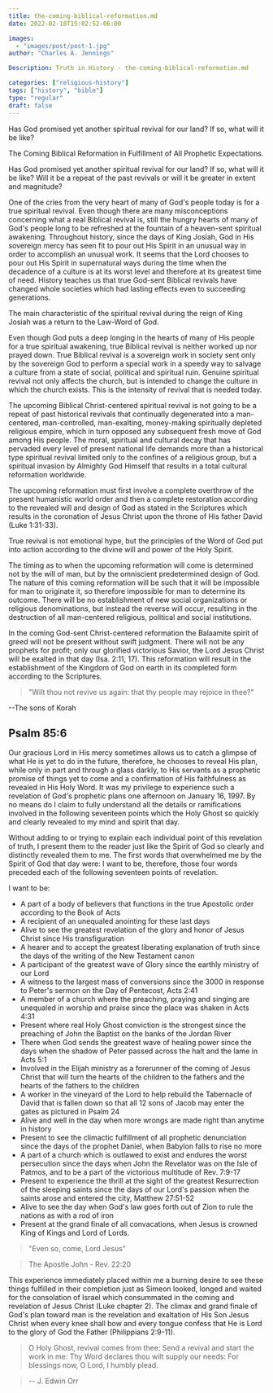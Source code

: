 ```yaml
---
title: the-coming-biblical-reformation.md
date: 2022-02-18T15:02:52-06:00

images:
  - "images/post/post-1.jpg"
author: "Charles A. Jennings"

Description: Truth in History - the-coming-biblical-reformation.md

categories: ["religious-history"]
tags: ["history", "bible"]
type: "regular"
draft: false
---
```


Has God promised yet another spiritual revival for our land? If so, what will it be like?

The Coming Biblical Reformation in Fulfillment of All Prophetic Expectations.
 
Has God promised yet another spiritual revival for our land? If so, what will it be like? Will it be a repeat of the past revivals or will it be greater in extent and magnitude?

One of the cries from the very heart of many of God's people today is for a true spiritual revival.  Even though there are many misconceptions concerning what a real Biblical revival is, still the hungry hearts of many of God's people long to be refreshed at the fountain of a heaven-sent spiritual awakening.  Throughout history, since the days of King Josiah, God in His sovereign mercy has seen fit to pour out His Spirit in an unusual way in order to accomplish an unusual work.  It seems that the Lord chooses to pour out His Spirit in supernatural ways during the time when the decadence of a culture is at its worst level and therefore at its greatest time of need.  History teaches us that true God-sent Biblical revivals have changed whole societies which had lasting effects even to succeeding generations.

The main characteristic of the spiritual revival during the reign of King Josiah was a return to the Law-Word of God. 

Even though God puts a deep longing in the hearts of many of His people for a true spiritual awakening, true Biblical revival is neither worked up nor prayed down.  True Biblical revival is a sovereign work in society sent only by the sovereign God to perform a special work in a speedy way to salvage a culture from a state of social, political and spiritual ruin.  Genuine spiritual revival not only affects the church, but is intended to change the culture in which the church exists.  This is the intensity of revival that is needed today.

The upcoming Biblical Christ-centered spiritual revival is not going to be a repeat of past historical revivals that continually degenerated into a man-centered, man-controlled, man-exalting, money-making spiritually depleted religious empire, which in turn opposed any subsequent fresh move of God among His people.  The moral, spiritual and cultural decay that has pervaded every level of present national life demands more than a historical type spiritual revival limited only to the confines of a religious group, but a spiritual invasion by Almighty God Himself that results in a total cultural reformation worldwide.

The upcoming reformation must first involve a complete overthrow of the present humanistic world order and then a complete restoration according to the revealed will and design of God as stated in the Scriptures which results in the coronation of Jesus Christ upon the throne of His father David (Luke 1:31-33).

True revival is not emotional hype, but the principles of the Word of God put into action according to the divine will and power of the Holy Spirit.

The timing as to when the upcoming reformation will come is determined not by the will of man, but by the omniscient predetermined design of God.  The nature of this coming reformation will be such that it will be impossible for man to originate it, so therefore impossible for man to determine its outcome.  There will be no establishment of new social organizations or religious denominations, but instead the reverse will occur, resulting in the destruction of all man-centered religious, political and social institutions.

In the coming God-sent Christ-centered reformation the Balaamite spirit of greed will not be present without swift judgment.  There will not be any prophets for profit; only our glorified victorious Savior, the Lord Jesus Christ will be exalted in that day (Isa. 2:11, 17).  This reformation will result in the establishment of the Kingdom of God on earth in its completed form according to the Scriptures.

>"Wilt thou not revive us again: that thy people may rejoice in thee?"

--The sons of Korah

## Psalm 85:6
 
Our gracious Lord in His mercy sometimes allows us to catch a glimpse of what He is yet to do in the future, therefore, he chooses to reveal His plan, while only in part and through a glass darkly, to His servants as a prophetic promise of things yet to come and a confirmation of His faithfulness as revealed in His Holy Word.  It was my privilege to experience such a revelation of God's prophetic plans one afternoon on January 16, 1997.  By no means do I claim to fully understand all the details or ramifications involved in the following seventeen points which the Holy Ghost so quickly and clearly revealed to my mind and spirit that day.

Without adding to or trying to explain each individual point of this revelation of truth, I present them to the reader just like the Spirit of God so clearly and distinctly revealed them to me.  The first words that overwhelmed me by the Spirit of God that day were:  I want to be, therefore, those four words preceded each of the following seventeen points of revelation.

I want to be:

- A part of a body of believers that functions in the true Apostolic order according to the Book of Acts
- A recipient of an unequaled anointing for these last days
- Alive to see the greatest revelation of the glory and honor of Jesus Christ since His transfiguration
- A hearer and to accept the greatest liberating explanation of truth since the days of the writing of the New Testament canon
- A participant of the greatest wave of Glory since the earthly ministry of our Lord
- A witness to the largest mass of conversions since the 3000 in response to Peter's sermon on the Day of Pentecost, Acts 2:41
- A member of a church where the preaching, praying and singing are unequaled in worship and praise since the place was shaken in Acts 4:31
- Present where real Holy Ghost conviction is the strongest since the preaching of John the Baptist on the banks of the Jordan River
- There when God sends the greatest wave of healing power since the days when the shadow of Peter passed across the halt and the lame in Acts 5:1
- Involved in the Elijah ministry as a forerunner of the coming of Jesus Christ that will turn the hearts of the children to the fathers and the hearts of the fathers to the children
- A worker in the vineyard of the Lord to help rebuild the Tabernacle of David that is fallen down so that all 12 sons of Jacob may enter the gates as pictured in Psalm 24
- Alive and well in the day when more wrongs are made right than anytime in history
- Present to see the climactic fulfillment of all prophetic denunciation since the days of the prophet Daniel, when Babylon falls to rise no more
- A part of a church which is outlawed to exist and endures the worst persecution since the days when John the Revelator was on the Isle of Patmos, and to be a part of the victorious multitude of Rev. 7:9-17
- Present to experience the thrill at the sight of the greatest Resurrection of the sleeping saints since the days of our Lord's passion when the saints arose and entered the city, Matthew 27:51-52
- Alive to see the day when God's law goes forth out of Zion to rule the nations as with a rod of iron
- Present at the grand finale of all convacations, when Jesus is crowned King of Kings and Lord of Lords. 

>"Even so, come, Lord Jesus"

>The Apostle John - Rev. 22:20

This experience immediately placed within me a burning desire to see these things fulfilled in their completion just as Simeon looked, longed and waited for the consolation of Israel which consummated in the coming and revelation of Jesus Christ (Luke chapter 2).  The climax and grand finale of God's plan toward man is the revelation and exaltation of His Son Jesus Christ when every knee shall bow and every tongue confess that He is Lord to the glory of God the Father (Philippians 2:9-11).

>O Holy Ghost, revival comes from thee:
>Send a revival and start the work in me:
>Thy Word declares thou wilt supply our needs:
>For blessings now, O Lord, I humbly plead.

>-- J. Edwin Orr